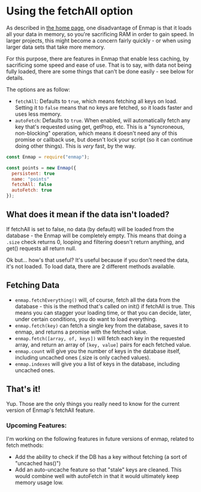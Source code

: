# Using the fetchAll option

As described in [the home page](../#advantage-disadvantage), one disadvantage of Enmap is that it loads all your data in memory, so you're sacrificing RAM in order to gain speed. In larger projects, this might become a concern fairly quickly - or when using larger data sets that take more memory.

For this purpose, there are features in Enmap that enable less caching, by sacrificing some speed and ease of use. That is to say, with data not being fully loaded, there are some things that can't be done easily - see below for details.

The options are as follow: 

* `fetchAll`: Defaults to `true`, which means fetching all keys on load. Setting it to `false` means that no keys are fetched, so it loads faster and uses less memory. 
* `autoFetch`: Defaults to `true`. When enabled, will automatically fetch any key that's requested using get, getProp, etc. This is a "syncroneous, non-blocking" operation, which means it doesn't need any of this promise or callback use, but doesn't lock your script \(so it can continue doing other things\). This is _very_ fast, by the way. 

```javascript
const Enmap = require("enmap");

const points = new Enmap({
  persistent: true
  name: "points"
  fetchAll: false
  autoFetch: true
});
```

## What does it mean if the data isn't loaded? 

If fetchAll is set to false, no data \(by default\) will be loaded from the database - the Enmap will be completely empty. This means that doing a `.size` check returns 0, looping and filtering doesn't return anything, and get\(\) requests all return null. 

Ok but... how's that useful? It's useful because if you don't need the data, it's not loaded. To load data, there are 2 different methods available. 

## Fetching Data

* `enmap.fetchEverything()` will, of course, fetch all the data from the database - this is the method that's called on init\(\) if fetchAll is true. This means you can stagger your loading time, or that you can decide, later, under certain conditions, you do want to load everything.
* `enmap.fetch(key)` can fetch a single key from the database, saves it to enmap, and returns a promise with the fetched value. 
* `enmap.fetch([array, of, keys])` will fetch each key in the requested array, and return an array of `[key, value]` pairs for each fetched value. 
* `enmap.count` will give you the number of keys in the database itself, including uncached ones \(.size is only cached values\).
* `enmap.indexes` will give you a list of keys in the database, including uncached ones.

## That's it!

Yup. Those are the only things you really need to know for the current version of Enmap's fetchAll feature.

### Upcoming Features: 

I'm working on the following features in future versions of enmap, related to fetch methods: 

* Add the ability to check if the DB has a key without fetching \(a sort of "uncached has\(\)"\)
* Add an auto-uncache feature so that "stale" keys are cleaned. This would combine well with autoFetch in that it would ultimately keep memory usage low.



